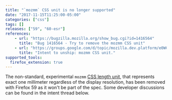 ```yaml
---
title: "`mozmm` CSS unit is no longer supported"
date: "2017-11-15T11:25:00-05:00"
categories: ["css"]
tags: []
releases: ["59", "60-esr"]
references:
    - url: "https://bugzilla.mozilla.org/show_bug.cgi?id=1416564"
      title: "Bug 1416564 - Try to remove the mozmm CSS unit"
    - url: "https://groups.google.com/d/topic/mozilla.dev.platform/e0WCxTT2lEk/discussion"
      title: "Intent to unship: mozmm CSS unit."
supported_tools:
  firefox_extension: true
---
```

The non-standard, experimental `mozmm` [CSS length unit](https://developer.mozilla.org/docs/Web/CSS/length), that represents exact one millimeter regardless of the display resolution, has been removed with Firefox 59 as it won't be part of the spec. Some developer discussions can be found in the intent thread below.
